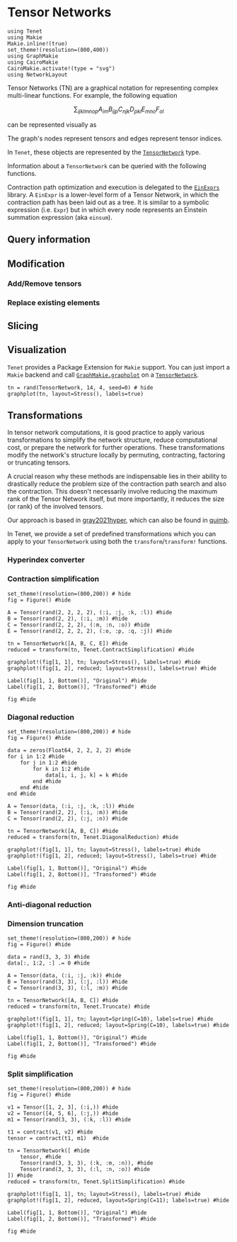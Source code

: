 # Tensor Networks

```@setup plot
using Tenet
using Makie
Makie.inline!(true)
set_theme!(resolution=(800,400))
using GraphMakie
using CairoMakie
CairoMakie.activate!(type = "svg")
using NetworkLayout
```

Tensor Networks (TN) are a graphical notation for representing complex multi-linear functions. For example, the following equation

```math
\sum_{ijklmnop} A_{im} B_{ijp} C_{njk} D_{pkl} E_{mno} F_{ol}
```

can be represented visually as

The graph's nodes represent tensors and edges represent tensor indices.

In `Tenet`, these objects are represented by the [`TensorNetwork`](@ref) type.

Information about a `TensorNetwork` can be queried with the following functions.

Contraction path optimization and execution is delegated to the [`EinExprs`](https://github.com/bsc-quantic/EinExprs) library. A `EinExpr` is a lower-level form of a Tensor Network, in which the contraction path has been laid out as a tree. It is similar to a symbolic expression (i.e. `Expr`) but in which every node represents an Einstein summation expression (aka `einsum`).

## Query information

## Modification

### Add/Remove tensors

### Replace existing elements

## Slicing

## Visualization

`Tenet` provides a Package Extension for `Makie` support. You can just import a `Makie` backend and call [`GraphMakie.graphplot`](@ref) on a [`TensorNetwork`](@ref).

```@example plot
tn = rand(TensorNetwork, 14, 4, seed=0) # hide
graphplot(tn, layout=Stress(), labels=true)
```

## Transformations

In tensor network computations, it is good practice to apply various transformations to simplify the network structure, reduce computational cost, or prepare the network for further operations. These transformations modify the network's structure locally by permuting, contracting, factoring or truncating tensors.

A crucial reason why these methods are indispensable lies in their ability to drastically reduce the problem size of the contraction path search and also the contraction. This doesn't necessarily involve reducing the maximum rank of the Tensor Network itself, but more importantly, it reduces the size (or rank) of the involved tensors.

Our approach is based in [gray2021hyper](@cite), which can also be found in [quimb](https://quimb.readthedocs.io/).

In Tenet, we provide a set of predefined transformations which you can apply to your `TensorNetwork` using both the `transform`/`transform!` functions.

### Hyperindex converter

### Contraction simplification

```@example plot
set_theme!(resolution=(800,200)) # hide
fig = Figure() #hide

A = Tensor(rand(2, 2, 2, 2), (:i, :j, :k, :l)) #hide
B = Tensor(rand(2, 2), (:i, :m)) #hide
C = Tensor(rand(2, 2, 2), (:m, :n, :o)) #hide
E = Tensor(rand(2, 2, 2, 2), (:o, :p, :q, :j)) #hide

tn = TensorNetwork([A, B, C, E]) #hide
reduced = transform(tn, Tenet.ContractSimplification) #hide

graphplot!(fig[1, 1], tn; layout=Stress(), labels=true) #hide
graphplot!(fig[1, 2], reduced; layout=Stress(), labels=true) #hide

Label(fig[1, 1, Bottom()], "Original") #hide
Label(fig[1, 2, Bottom()], "Transformed") #hide

fig #hide
```

### Diagonal reduction

```@example plot
set_theme!(resolution=(800,200)) # hide
fig = Figure() #hide

data = zeros(Float64, 2, 2, 2, 2) #hide
for i in 1:2 #hide
    for j in 1:2 #hide
        for k in 1:2 #hide
            data[i, i, j, k] = k #hide
        end #hide
    end #hide
end #hide

A = Tensor(data, (:i, :j, :k, :l)) #hide
B = Tensor(rand(2, 2), (:i, :m)) #hide
C = Tensor(rand(2, 2), (:j, :n)) #hide

tn = TensorNetwork([A, B, C]) #hide
reduced = transform(tn, Tenet.DiagonalReduction) #hide

graphplot!(fig[1, 1], tn; layout=Stress(), labels=true) #hide
graphplot!(fig[1, 2], reduced; layout=Stress(), labels=true) #hide

Label(fig[1, 1, Bottom()], "Original") #hide
Label(fig[1, 2, Bottom()], "Transformed") #hide

fig #hide
```

### Anti-diagonal reduction

### Dimension truncation

```@example plot
set_theme!(resolution=(800,200)) # hide
fig = Figure() #hide

data = rand(3, 3, 3) #hide
data[:, 1:2, :] .= 0 #hide

A = Tensor(data, (:i, :j, :k)) #hide
B = Tensor(rand(3, 3), (:j, :l)) #hide
C = Tensor(rand(3, 3), (:l, :m)) #hide

tn = TensorNetwork([A, B, C]) #hide
reduced = transform(tn, Tenet.Truncate) #hide

graphplot!(fig[1, 1], tn; layout=Spring(C=10), labels=true) #hide
graphplot!(fig[1, 2], reduced; layout=Spring(C=10), labels=true) #hide

Label(fig[1, 1, Bottom()], "Original") #hide
Label(fig[1, 2, Bottom()], "Transformed") #hide

fig #hide
```

### Split simplification

```@example plot
set_theme!(resolution=(800,200)) # hide
fig = Figure() #hide

v1 = Tensor([1, 2, 3], (:i,)) #hide
v2 = Tensor([4, 5, 6], (:j,)) #hide
m1 = Tensor(rand(3, 3), (:k, :l)) #hide

t1 = contract(v1, v2) #hide
tensor = contract(t1, m1)  #hide

tn = TensorNetwork([ #hide
    tensor, #hide
    Tensor(rand(3, 3, 3), (:k, :m, :n)), #hide
    Tensor(rand(3, 3, 3), (:l, :n, :o)) #hide
]) #hide
reduced = transform(tn, Tenet.SplitSimplification) #hide

graphplot!(fig[1, 1], tn; layout=Stress(), labels=true) #hide
graphplot!(fig[1, 2], reduced, layout=Spring(C=11); labels=true) #hide

Label(fig[1, 1, Bottom()], "Original") #hide
Label(fig[1, 2, Bottom()], "Transformed") #hide

fig #hide
```
